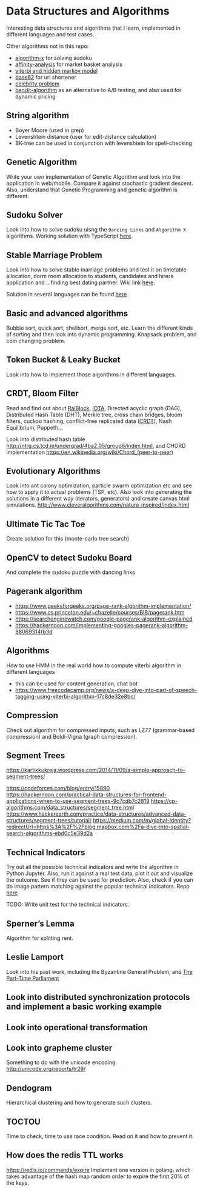 # Data Structures and Algorithms


Interesting data structures and algorithms that I learn, implemented in different languages and test cases.


Other algorithms not in this repo:
- [algorithm-x](https://github.com/alextanhongpin/algorithm-x) for solving sudoku
- [affinity-analysis](https://github.com/alextanhongpin/affinity-analysis) for market basket analysis
- [viterbi and hidden markov model](https://github.com/alextanhongpin/hidden-markov-model)
- [base62](https://github.com/alextanhongpin/go-base62) for url shortener
- [celebrity problem](https://github.com/alextanhongpin/celebrity-problem)
- [bandit-algorithm](https://github.com/alextanhongpin/go-bandit) as an alternative to A/B testing, and also used for dynamic pricing

## String algorithm

- Boyer Moore (used in grep)
- Levenshtein distance (user for edit-distance calculation)
- BK-tree can be used in conjunction with levenshtein for spell-checking


## Genetic Algorithm

Write your own implementation of Genetic Algorithm and look into the application in web/mobile. Compare it against stochastic gradient descent. Also, understand that Genetic Programming and genetic algorithm is different.

## Sudoku Solver

Look into how to solve sudoku uisng the `Dancing Links` and `Algorithm X` algorithms. Working solution with TypeScript [here](https://github.com/alextanhongpin/algorithm-x).

## Stable Marriage Problem

Look into how to solve stable marriage problems and test it on timetable allocation, dorm room allocation to students, candidates and hirers application and ...finding best dating partner. Wiki link [here](https://en.wikipedia.org/wiki/Stable_marriage_problem).

Solution in several languages can be found [here](https://github.com/alextanhongpin/stable-marriage-problem).

## Basic and advanced algorithms

Bubble sort, quick sort, shellsort, merge sort, etc. Learn the different kinds of sorting and then look into dynamic programming. Knapsack problem, and coin changing problem.

## Token Bucket & Leaky Bucket

Look into how to implement those algorithms in different languages.

## CRDT, Bloom Filter

Read and find out about [RaiBlock](https://raiblocks.net/), [IOTA](https://www.iota.org/), Directed acyclic graph (DAG), Distributed Hash Table (DHT), Merkle tree, cross chain bridges, bloom filters, cuckoo hashing, conflict-free replicated data ([CRDT](https://en.wikipedia.org/wiki/Conflict-free_replicated_data_type)), Nash Equilibrium, Puppeth...

Look into distributed hash table http://ntrg.cs.tcd.ie/undergrad/4ba2.05/group6/index.html, and CHORD implementation https://en.wikipedia.org/wiki/Chord_(peer-to-peer)

## Evolutionary Algorithms 

Look into ant colony optimization, particle swarm optimization etc and see how to apply it to actual problems (TSP, etc). Also look into generating the solutions in a different way (iterators, generators) and create canvas html simulations.
http://www.cleveralgorithms.com/nature-inspired/index.html

## Ultimate Tic Tac Toe

Create solution for this (monte-carlo tree search)

## OpenCV to detect Sudoku Board

And complete the sudoku puzzle with dancing links

## Pagerank algorithm
- https://www.geeksforgeeks.org/page-rank-algorithm-implementation/
- https://www.cs.princeton.edu/~chazelle/courses/BIB/pagerank.htm
- https://searchenginewatch.com/google-pagerank-algorithm-explained
- https://hackernoon.com/implementing-googles-pagerank-algorithm-88069314fb3d


## Algorithms 
How to use HMM in the real world
how to compute viterbi algorithm in different languages
- this can be used for content generation, chat bot
- https://www.freecodecamp.org/news/a-deep-dive-into-part-of-speech-tagging-using-viterbi-algorithm-17c8de32e8bc/



## Compression
Check out algorithm for compressed inputs, such as LZ77 (grammar-based compression) and Boldi-Vigna (graph compression).

## Segment Trees

https://kartikkukreja.wordpress.com/2014/11/09/a-simple-approach-to-segment-trees/

https://codeforces.com/blog/entry/15890
https://hackernoon.com/practical-data-structures-for-frontend-applications-when-to-use-segment-trees-9c7cdb7c2819
https://cp-algorithms.com/data_structures/segment_tree.html
https://www.hackerearth.com/practice/data-structures/advanced-data-structures/segment-trees/tutorial/
https://medium.com/m/global-identity?redirectUrl=https%3A%2F%2Fblog.mapbox.com%2Fa-dive-into-spatial-search-algorithms-ebd0c5e39d2a

## Technical Indicators

Try out all the possible technical indicators and write the algorithm in Python Jupyter. Also, run it against a real test data, plot it out and visualize the outcome. See if they can be used for prediction. Also, check if you can do image pattern matching against the popular technical indicators. Repo [here](https://github.com/alextanhongpin/technical-indicators)

TODO: Write unit test for the technical indicators.



## Sperner’s Lemma

Algorithm for splitting rent.

## Leslie Lamport

Look into his past work, including the Byzantine General Problem, and [The Part-Time Parliament]( https://lamport.azurewebsites.net/pubs/lamport-paxos.pdf)




## Look into distributed synchronization protocols and implement a basic working example

## Look into operational transformation

## Look into grapheme cluster
Something to do with the unicode encoding.
http://unicode.org/reports/tr29/



## Dendogram
Hierarchical clustering and how to generate such clusters.


## TOCTOU
Time to check, time to use race condition. Read on it and how to prevent it.



## How does the redis TTL works

https://redis.io/commands/expire
Implement one version in golang, which takes advantage of the hash map random order to expire the first 20% of the keys.


